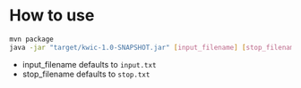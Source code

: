 # How to use
```bash
mvn package
java -jar "target/kwic-1.0-SNAPSHOT.jar" [input_filename] [stop_filename]
```  
* input_filename defaults to `input.txt`  
* stop_filename defaults to `stop.txt`  